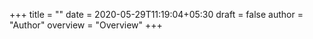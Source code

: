 +++
title = ""
date = 2020-05-29T11:19:04+05:30
draft = false
author = "Author"
overview = "Overview"
+++

